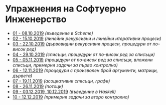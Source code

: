 Упражнения на Софтуерно Инженерство
===================================
* [01 - 08.10.2019](01) *(въведение в Scheme)*
* [02 - 15.10.2019](02) *(линейни рекурсивни и линейни итеративни процеси)*
* [03 - 22.10.2019](03) *(дървовидни рекурсивни процеси, процедури от по-висок
ред)*
* [04 - 29.10.2019](04) *(списъци, процедури от по-висок ред за списъци)*
* [05 - 05.11.2019](05) *(процедури от по-висок ред за списъци, вложени списъци,
примерни задачи за първо контролно)*
* [06 - 12.11.2019](06) *(процедури с произволен брой аргументи, матрици,
дървета)*
* [07 - 19.11.2019](07) *(асоциативни списъци, графи)*
* [08 - 26.11.2019](08) *(потоци)*
* [09 - 03.12.2019, 10.12.2019](09) *(въведение в Haskell)*
* [10 - 12.12.2019](10) *(примерни задачи за второ контролно)*
